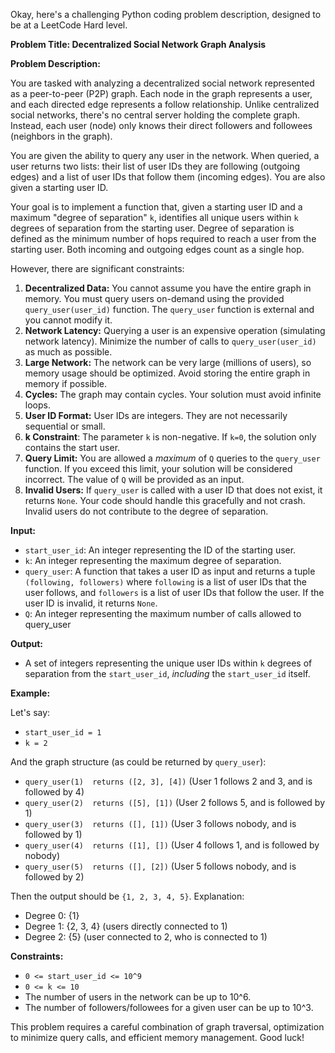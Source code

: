 Okay, here's a challenging Python coding problem description, designed to be at a LeetCode Hard level.

**Problem Title: Decentralized Social Network Graph Analysis**

**Problem Description:**

You are tasked with analyzing a decentralized social network represented as a peer-to-peer (P2P) graph.  Each node in the graph represents a user, and each directed edge represents a follow relationship.  Unlike centralized social networks, there's no central server holding the complete graph. Instead, each user (node) only knows their direct followers and followees (neighbors in the graph).

You are given the ability to query any user in the network. When queried, a user returns two lists: their list of user IDs they are following (outgoing edges) and a list of user IDs that follow them (incoming edges).  You are also given a starting user ID.

Your goal is to implement a function that, given a starting user ID and a maximum "degree of separation" `k`, identifies all unique users within `k` degrees of separation from the starting user.  Degree of separation is defined as the minimum number of hops required to reach a user from the starting user.  Both incoming and outgoing edges count as a single hop.

However, there are significant constraints:

1.  **Decentralized Data:** You cannot assume you have the entire graph in memory. You must query users on-demand using the provided `query_user(user_id)` function. The `query_user` function is external and you cannot modify it.
2.  **Network Latency:** Querying a user is an expensive operation (simulating network latency). Minimize the number of calls to `query_user(user_id)` as much as possible.
3.  **Large Network:** The network can be very large (millions of users), so memory usage should be optimized.  Avoid storing the entire graph in memory if possible.
4.  **Cycles:** The graph may contain cycles. Your solution must avoid infinite loops.
5.  **User ID Format:** User IDs are integers.  They are not necessarily sequential or small.
6.  **k Constraint**: The parameter `k` is non-negative. If `k=0`, the solution only contains the start user.
7.  **Query Limit:** You are allowed a *maximum* of `Q` queries to the `query_user` function. If you exceed this limit, your solution will be considered incorrect. The value of `Q` will be provided as an input.
8.  **Invalid Users:** If `query_user` is called with a user ID that does not exist, it returns `None`. Your code should handle this gracefully and not crash. Invalid users do not contribute to the degree of separation.

**Input:**

*   `start_user_id`: An integer representing the ID of the starting user.
*   `k`: An integer representing the maximum degree of separation.
*   `query_user`: A function that takes a user ID as input and returns a tuple `(following, followers)` where `following` is a list of user IDs that the user follows, and `followers` is a list of user IDs that follow the user. If the user ID is invalid, it returns `None`.
*   `Q`: An integer representing the maximum number of calls allowed to query_user

**Output:**

*   A set of integers representing the unique user IDs within `k` degrees of separation from the `start_user_id`, *including* the `start_user_id` itself.

**Example:**

Let's say:

*   `start_user_id = 1`
*   `k = 2`

And the graph structure (as could be returned by `query_user`):

*   `query_user(1)  returns ([2, 3], [4])`  (User 1 follows 2 and 3, and is followed by 4)
*   `query_user(2)  returns ([5], [1])` (User 2 follows 5, and is followed by 1)
*   `query_user(3)  returns ([], [1])` (User 3 follows nobody, and is followed by 1)
*   `query_user(4)  returns ([1], [])` (User 4 follows 1, and is followed by nobody)
*   `query_user(5)  returns ([], [2])` (User 5 follows nobody, and is followed by 2)

Then the output should be `{1, 2, 3, 4, 5}`.  Explanation:

*   Degree 0: {1}
*   Degree 1: {2, 3, 4} (users directly connected to 1)
*   Degree 2: {5} (user connected to 2, who is connected to 1)

**Constraints:**

*   `0 <= start_user_id <= 10^9`
*   `0 <= k <= 10`
*   The number of users in the network can be up to 10^6.
*   The number of followers/followees for a given user can be up to 10^3.

This problem requires a careful combination of graph traversal, optimization to minimize query calls, and efficient memory management. Good luck!
